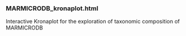 ### MARMICRODB_kronaplot.html
Interactive Kronaplot for the exploration of taxonomic composition of MARMICRODB
